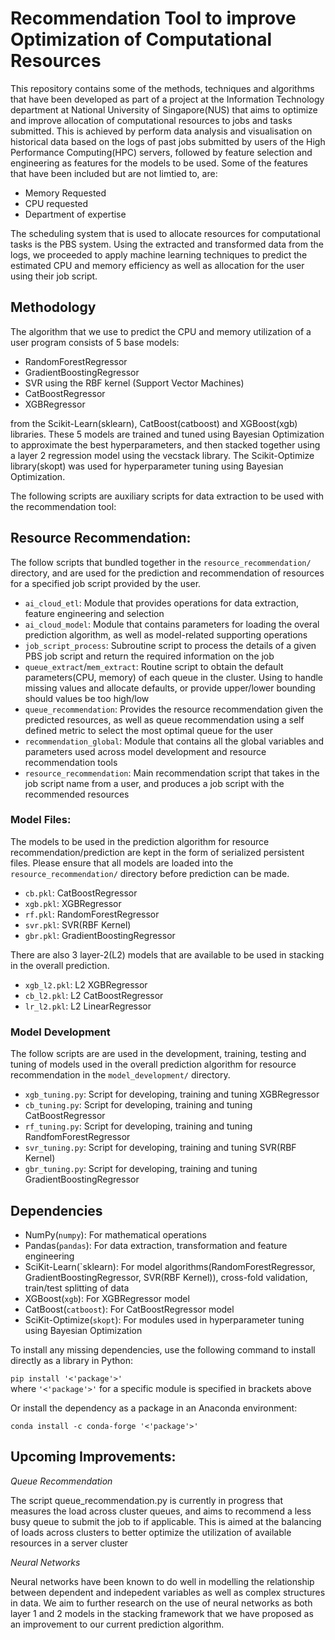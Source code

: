 # Recommendation Tool to improve Optimization of Computational Resources

This repository contains some of the methods, techniques and algorithms that have been developed as part of a project at the Information Technology department at National University of Singapore(NUS) that aims to optimize and improve allocation of computational resources to jobs and tasks submitted. This is achieved by perform data analysis and visualisation on historical data based on the logs of past jobs submitted by users of the High Performance Computing(HPC) servers, followed by feature selection and engineering as features for the models to be used. Some of the features that have been included but are not limtied to, are:

- Memory Requested
- CPU requested
- Department of expertise

The scheduling system that is used to allocate resources for computational tasks is the PBS system. Using the extracted and transformed data from the logs, we proceeded to apply machine learning techniques to predict the estimated CPU and memory efficiency as well as allocation for the user using their job script. 

Methodology
-

The algorithm that we use to predict the CPU and memory utilization of a user program consists of 5 base models:

- RandomForestRegressor
- GradientBoostingRegressor
- SVR using the RBF kernel (Support Vector Machines)
- CatBoostRegressor
- XGBRegressor

from the Scikit-Learn(sklearn), CatBoost(catboost) and XGBoost(xgb) libraries. These 5 models are trained and tuned using Bayesian Optimization to approximate the best hyperparameters, and then stacked together using a layer 2 regression model using the vecstack library. The Scikit-Optimize library(skopt) was used for hyperparameter tuning using Bayesian Optimization.

The following scripts are auxiliary scripts for data extraction to be used with the recommendation tool:

## Resource Recommendation:

The follow scripts that bundled together in the `resource_recommendation/` directory, and are used for the prediction and recommendation of resources for a specified job script provided by the user.

- `ai_cloud_etl`: Module that provides operations for data extraction, feature engineering and selection
- `ai_cloud_model`: Module that contains parameters for loading the overal prediction algorithm, as well as model-related supporting operations
- `job_script_process`: Subroutine script to process the details of a given PBS job script and return the required information on the job
- `queue_extract`/`mem_extract`: Routine script to obtain the default parameters(CPU, memory) of each queue in the cluster. Using to handle missing values and allocate defaults, or provide upper/lower bounding should values be too high/low
- `queue_recommendation`: Provides the resource recommendation given the predicted resources, as well as queue recommendation using a self defined metric to select the most optimal queue for the user
- `recommendation_global`: Module that contains all the global variables and parameters used across model development and resource recommendation tools
- `resource_recommendation`: Main recommendation script that takes in the job script name from a user, and produces a job script with the recommended resources

### Model Files:

The models to be used in the prediction algorithm for resource recommendation/prediction are kept in the form of serialized persistent files. Please ensure that all models are loaded into the `resource_recommendation/` directory before prediction can be made.

- `cb.pkl`: CatBoostRegressor 
- `xgb.pkl`: XGBRegressor 
- `rf.pkl`: RandomForestRegressor
- `svr.pkl`: SVR(RBF Kernel)
- `gbr.pkl`: GradientBoostingRegressor

There are also 3 layer-2(L2) models that are available to be used in stacking in the overall prediction.

- `xgb_l2.pkl`: L2 XGBRegressor
- `cb_l2.pkl`: L2 CatBoostRegressor
- `lr_l2.pkl`: L2 LinearRegressor

### Model Development

The follow scripts are are used in the development, training, testing and tuning of models used in the overall prediction algorithm for resource recommendation in the `model_development/` directory. 

- `xgb_tuning.py`: Script for developing, training and tuning XGBRegressor
- `cb_tuning.py`: Script for developing, training and tuning CatBoostRegressor
- `rf_tuning.py`: Script for developing, training and tuning RandfomForestRegressor
- `svr_tuning.py`: Script for developing, training and tuning SVR(RBF Kernel)
- `gbr_tuning.py`: Script for developing, training and tuning GradientBoostingRegressor

## Dependencies

- NumPy(`numpy`): For mathematical operations
- Pandas(`pandas`): For data extraction, transformation and feature engineering
- SciKit-Learn(`sklearn): For model algorithms(RandomForestRegressor, GradientBoostingRegressor, SVR(RBF Kernel)), cross-fold validation, train/test splitting of data
- XGBoost(`xgb`): For XGBRegressor model
- CatBoost(`catboost`): For CatBoostRegressor model
- SciKit-Optimize(`skopt`): For modules used in hyperparameter tuning using Bayesian Optimization

To install any missing dependencies, use the following command to install directly as a library in Python:

`pip install '<'package'>'` <br>
where `'<'package'>'` for a specific module is specified in brackets above

Or install the dependency as a package in an Anaconda environment:

`conda install -c conda-forge '<'package'>'`

Upcoming Improvements:
- 
*Queue Recommendation*

The script queue_recommendation.py is currently in progress that measures the load across cluster queues, and aims to recommend a less busy queue to submit the job to if applicable. This is aimed at the balancing of loads across clusters to better optimize the utilization of available resources in a server cluster

*Neural Networks*

Neural networks have been known to do well in modelling the relationship between dependent and indepedent variables as well as complex structures in data. We aim to further research on the use of neural networks as both layer 1 and 2 models in the stacking framework that we have proposed as an improvement to our current prediction algorithm.
